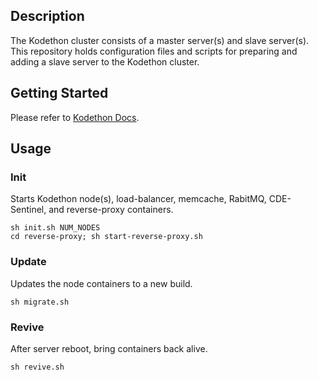 ## Description

The Kodethon cluster consists of a master server(s) and slave server(s). This repository holds configuration files and scripts for preparing and adding a slave server to the Kodethon cluster.

## Getting Started

Please refer to <a href="https://docs.kodethon.com/advanced/custom.html" target="blank">Kodethon Docs</a>.

## Usage

### Init
Starts Kodethon node(s), load-balancer, memcache, RabitMQ, CDE-Sentinel, and reverse-proxy containers.
``` 
sh init.sh NUM_NODES
cd reverse-proxy; sh start-reverse-proxy.sh
```

### Update
Updates the node containers to a new build.
```
sh migrate.sh
```

### Revive
After server reboot, bring containers back alive.
```
sh revive.sh
```
